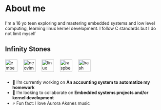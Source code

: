 <h1 align="left">About me</h1>

###

<p align="left">I'm a 16 yo teen exploring and mastering embedded systems and low level computing, learning linux kernel development. I follow C standards but I do not limit myself</p>

###

<h2 align="left">Infinity Stones</h2>

###

<div align="left">
  <img src="https://cdn.jsdelivr.net/gh/devicons/devicon/icons/embeddedc/embeddedc-original.svg" height="40" alt="embeddedc logo"  />
  <img width="12" />
  <img src="https://skillicons.dev/icons?i=neovim" height="40" alt="neovim logo"  />
  <img width="12" />
  <img src="https://skillicons.dev/icons?i=linux" height="40" alt="linux logo"  />
  <img width="12" />
  <img src="https://skillicons.dev/icons?i=raspberrypi" height="40" alt="raspberrypi logo"  />
  <img width="12" />
  <img src="https://skillicons.dev/icons?i=bash" height="40" alt="bash logo"  />
</div>

###
- 🔭 I’m currently working on **An accounting system to automatize my homework**
- 👯 I’m looking to collaborate on **Embedded systems projects and/or kernel development**
- ⚡ Fun fact: I love Aurora Aksnes music
